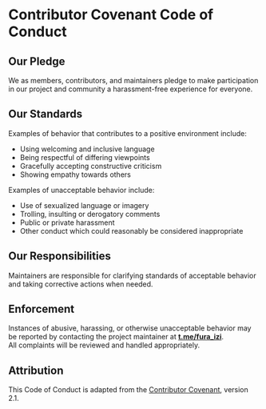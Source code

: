 # Contributor Covenant Code of Conduct

## Our Pledge
We as members, contributors, and maintainers pledge to make participation in our project and community a harassment-free experience for everyone.

## Our Standards
Examples of behavior that contributes to a positive environment include:
- Using welcoming and inclusive language
- Being respectful of differing viewpoints
- Gracefully accepting constructive criticism
- Showing empathy towards others

Examples of unacceptable behavior include:
- Use of sexualized language or imagery
- Trolling, insulting or derogatory comments
- Public or private harassment
- Other conduct which could reasonably be considered inappropriate

## Our Responsibilities
Maintainers are responsible for clarifying standards of acceptable behavior and taking corrective actions when needed.

## Enforcement
Instances of abusive, harassing, or otherwise unacceptable behavior may be reported by contacting the project maintainer at [**t.me/fura_izi**](https://t.me/fura_izi).  
All complaints will be reviewed and handled appropriately.

## Attribution
This Code of Conduct is adapted from the [Contributor Covenant](https://www.contributor-covenant.org/version/2/1/code_of_conduct.html), version 2.1.
